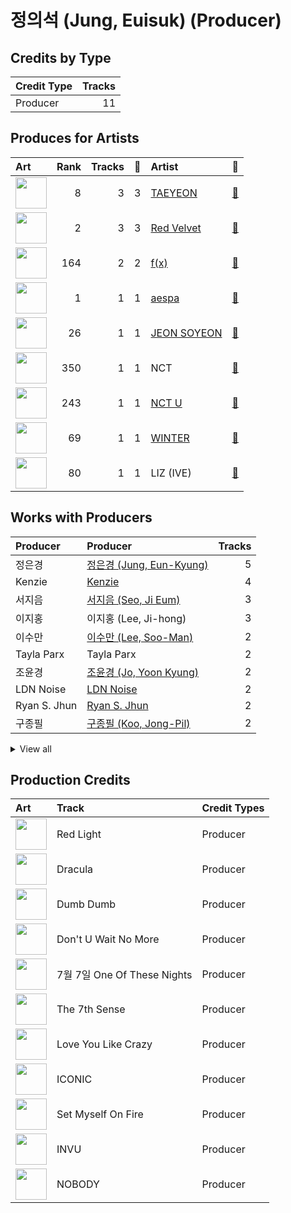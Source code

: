 # 정의석 (Jung, Euisuk) (Producer)

## Credits by Type

| Credit Type | Tracks |
|:---|---:|
| Producer | 11 |

## Produces for Artists

| Art | Rank | Tracks | 💚 | Artist | 🔗 |
|:---|---:|---:|---:|:---|:---|
| <img src="https://i.scdn.co/image/ab6761610000e5eb5e97e9ea9133fbfa41e27498" alt="" width="50" /> | 8 | 3 | 3 | [TAEYEON](../../artists/taeyeon/overview.md) | [🔗](https://open.spotify.com/artist/3qNVuliS40BLgXGxhdBdqu) |
| <img src="https://i.scdn.co/image/ab6761610000e5eb02a562ea6b1dc718394010ac" alt="" width="50" /> | 2 | 3 | 3 | [Red Velvet](../../artists/red_velvet/overview.md) | [🔗](https://open.spotify.com/artist/1z4g3DjTBBZKhvAroFlhOM) |
| <img src="https://i.scdn.co/image/ab6761610000e5ebe0cc2045ff4e90d12df91cc3" alt="" width="50" /> | 164 | 2 | 2 | [f(x)](../../artists/f(x)/overview.md) | [🔗](https://open.spotify.com/artist/3wRA5UYoo08BBKJnzyKkpF) |
| <img src="https://i.scdn.co/image/ab6761610000e5eb573935eb61a1897aeb43c531" alt="" width="50" /> | 1 | 1 | 1 | [aespa](../../artists/aespa/overview.md) | [🔗](https://open.spotify.com/artist/6YVMFz59CuY7ngCxTxjpxE) |
| <img src="https://i.scdn.co/image/ab6761610000e5ebcca1f211b37c5be8b675c949" alt="" width="50" /> | 26 | 1 | 1 | [JEON SOYEON](../../artists/jeon_soyeon/overview.md) | [🔗](https://open.spotify.com/artist/6Xg22wJOAcnvPUfk5WvODH) |
| <img src="https://i.scdn.co/image/ab6761610000e5ebb08ff289b18eb08abc6864c9" alt="" width="50" /> | 350 | 1 | 1 | NCT | [🔗](https://open.spotify.com/artist/48eO052eSDcn8aTxiv6QaG) |
| <img src="https://i.scdn.co/image/ab6761610000e5eb38c136f067600bd431dd9b93" alt="" width="50" /> | 243 | 1 | 1 | [NCT U](../../artists/nct_u/overview.md) | [🔗](https://open.spotify.com/artist/3paGCCtX1Xr4Gx53mSeZuQ) |
| <img src="https://i.scdn.co/image/ab6761610000e5ebd32fab76d88b728b883ebe03" alt="" width="50" /> | 69 | 1 | 1 | [WINTER](../../artists/winter/overview.md) | [🔗](https://open.spotify.com/artist/3mPquBmMu97Iq9TpzQ6ayI) |
| <img src="https://i.scdn.co/image/ab67616d0000b273edac9c0484d3c89b0439c3ed" alt="" width="50" /> | 80 | 1 | 1 | LIZ (IVE) | [🔗](https://open.spotify.com/artist/2Cl2zS9nttS8xQeCp7zYT1) |

## Works with Producers

| Producer | Producer | Tracks |
|:---|:---|---:|
| 정은경 | [정은경 (Jung, Eun-Kyung)](../정은경_(jung,_eun-kyung)/overview.md) | 5 |
| Kenzie | [Kenzie](../kenzie/overview.md) | 4 |
| 서지음 | [서지음 (Seo, Ji Eum)](../서지음_(seo,_ji_eum)/overview.md) | 3 |
| 이지홍 | 이지홍 (Lee, Ji-hong) | 3 |
| 이수만 | [이수만 (Lee, Soo-Man)](../이수만_(lee,_soo-man)/overview.md) | 2 |
| Tayla Parx | Tayla Parx | 2 |
| 조윤경 | [조윤경 (Jo, Yoon Kyung)](../조윤경_(jo,_yoon_kyung)/overview.md) | 2 |
| LDN Noise | [LDN Noise](../ldn_noise/overview.md) | 2 |
| Ryan S. Jhun | [Ryan S. Jhun](../ryan_s__jhun/overview.md) | 2 |
| 구종필 | [구종필 (Koo, Jong-Pil)](../구종필_(koo,_jong-pil)/overview.md) | 2 |


<details>
<summary>View all</summary>

| Producer | Producer | Tracks |
|:---|:---|---:|
| 강은지 | 강은지 (Kang, Eun-ji) | 2 |
| Maria Marcus | Maria Marcus | 2 |
| 김동현 | 김동현 (Kim, Dong-hyun) | 2 |
| 이주형 | 이주형 (Lee, Juhyeong) | 2 |
| Rachel Furner | Rachel Furner | 1 |
| 이민규 | 이민규 (Lee, Min-kyu) | 1 |
| Jess Morgan | Jess Morgan | 1 |
| 박근태 | 박근태 (Park, Keun-Tae) | 1 |
| Joachim Vermeulen Windsant | Joachim Vermeulen Windsant | 1 |
| 우민정 | 우민정 (Umin, Je-ong) | 1 |
| VENDORS | VENDORS | 1 |
| Daniel Ullmann | Daniel Ullmann | 1 |
| Dave Kutch | Dave Kutch | 1 |
| 노민지 | 노민지 (Noh, Min-ji) | 1 |
| 신재빈 | 신재빈 (Shin, Jae Bin) | 1 |
| 황찬희 | 황찬희 (Hwang, Chan-Hee) | 1 |
| Michael Dunaief | Michael Dunaief | 1 |
| Tay Jasper | Tay Jasper | 1 |
| Mike Jay | Mike Jay | 1 |
| Dem Jointz | Dem Jointz | 1 |
| Daniel Davidsen | Daniel Davidsen | 1 |
| Allison Kaplan | Allison Kaplan | 1 |
| 진리 | 진리 (Jinri) | 1 |
| EL CAPITXN | EL CAPITXN | 1 |
| 조진주 | 조진주 (Jo, Jinju) | 1 |
| Ryland Holland | Ryland Holland | 1 |
| 정유라 | 정유라 (Jeong, Yu-ra) | 1 |
| Sophie Curtis | Sophie Curtis | 1 |
| 이승주 | 이승주 (Lee Sung-joo) | 1 |
| 남궁진 | 남궁진 (Nam Goong, Jin) | 1 |
| 김형곤 | 김형곤 (Kim, Hyeong-kon) | 1 |
| Deanna | Deanna | 1 |
| PhD | PhD | 1 |
| Tim Tan | Tim Tan | 1 |
| Bryan Jarett | Bryan Jarett | 1 |
| Jeff Gartenbaum | Jeff Gartenbaum | 1 |
| MARK | MARK | 1 |
| STRYV | STRYV | 1 |
| Maegan Cottone | Maegan Cottone | 1 |
| MZMC | MZMC | 1 |
| 100%서정 | 100%서정 (100%Seojung) | 1 |
| 강선영 | 강선영 (강선영) | 1 |
| Timothy Tan | Timothy Tan | 1 |
| 장우영 | 장우영 (Jang, Wooyoung) | 1 |
| TAEYONG | TAEYONG | 1 |
| Andreas Öberg | Andreas Öberg (Öberg, Andreas) | 1 |
| Sherry St. Germain | Sherry St. Germain | 1 |
| 박인영 | 박인영 (Park, In-Young) | 1 |
| 황현 | 황현 (Hwang, Hyeon) | 1 |
| Valeria Del Prete | Valeria Del Prete | 1 |
| BUMZU | BUMZU | 1 |
| Maarten ten Hove | Maarten ten Hove | 1 |
| 최우석 | 최우석 (Choi, Wooseok) | 1 |
| Timothy "Bos" Bullock | Timothy "Bos" Bullock | 1 |
| 권유진 | 권유진 (Kwon, Eu-gene) | 1 |
| Adrian McKinnon | Adrian McKinnon | 1 |
| William Laseroms | William Laseroms | 1 |
| Leven Kali | Leven Kali | 1 |
| Sara Forsberg | Sara Forsberg | 1 |
| Alna | Alna | 1 |
| 1월 8일 | 1월 8일 (1월 8일) | 1 |
| 유영진 | [유영진 (Yoo, Young-jin)](../유영진_(yoo,_young-jin)/overview.md) | 1 |
| Maxx Song | Maxx Song | 1 |
| 홍소진 | 홍소진 (Hong So-jin) | 1 |

</details>


## Production Credits

| Art | Track | Credit Types |
|:---|:---|:---|
| <img src="https://i.scdn.co/image/ab67616d0000b2737cb7222af6927b83987206f7" alt="" width="50" /> | Red Light | Producer |
| <img src="https://i.scdn.co/image/ab67616d0000b2737cb7222af6927b83987206f7" alt="" width="50" /> | Dracula | Producer |
| <img src="https://i.scdn.co/image/ab67616d0000b27371a70331062453ece06f8b79" alt="" width="50" /> | Dumb Dumb | Producer |
| <img src="https://i.scdn.co/image/ab67616d0000b27371a70331062453ece06f8b79" alt="" width="50" /> | Don't U Wait No More | Producer |
| <img src="https://i.scdn.co/image/ab67616d0000b27381fb7e4e392f0a99b3947eb6" alt="" width="50" /> | 7월 7일 One Of These Nights | Producer |
| <img src="https://i.scdn.co/image/ab67616d0000b273b1d944dd406d5b0e461ad155" alt="" width="50" /> | The 7th Sense | Producer |
| <img src="https://i.scdn.co/image/ab67616d0000b273b87c0d76ed9c7b1654b390d0" alt="" width="50" /> | Love You Like Crazy | Producer |
| <img src="https://i.scdn.co/image/ab67616d0000b273d8cc2281fcd4519ca020926b" alt="" width="50" /> | ICONIC | Producer |
| <img src="https://i.scdn.co/image/ab67616d0000b273034c3a8ba89c6a5ecfda3175" alt="" width="50" /> | Set Myself On Fire | Producer |
| <img src="https://i.scdn.co/image/ab67616d0000b273034c3a8ba89c6a5ecfda3175" alt="" width="50" /> | INVU | Producer |
| <img src="https://i.scdn.co/image/ab67616d0000b273edac9c0484d3c89b0439c3ed" alt="" width="50" /> | NOBODY | Producer |